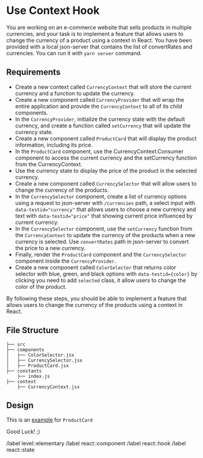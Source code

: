 # Use Context Hook

You are working on an e-commerce website that sells products in multiple currencies, and your task is to implement a feature that allows users to change the currency of a product using a context in React. You have been provided with a local json-server that contains the list of convertRates and currencies. You can run it with `yarn server` command.

## Requirements

- Create a new context called `CurrencyContext` that will store the current currency and a function to update the currency.
- Create a new component called `CurrencyProvider` that will wrap the entire application and provide the `CurrencyContext` to all of its child components.
- In the `CurrencyProvider`, initialize the currency state with the default currency, and create a function called `setCurrency` that will update the currency state.
- Create a new component called `ProductCard` that will display the product information, including its price.
- In the `ProductCard` component, use the CurrencyContext.Consumer component to access the current currency and the setCurrency function from the CurrencyContext.
- Use the currency state to display the price of the product in the selected currency.
- Create a new component called `CurrencySelector` that will allow users to change the currency of the products.
- In the `CurrencySelector` component, create a list of currency options using a request to json-server with `/currencies` path, a select input with `data-testid="currency"` that allows users to choose a new currency and text with `data-testid="price"` that showing current price influenced by current currency.
- In the `CurrencySelector` component, use the `setCurrency` function from the `CurrencyContext` to update the currency of the products when a new currency is selected. Use `convertRates` path in json-server to convert the price to a new currency.
- Finally, render the `ProductCard` component and the `CurrencySelector` component inside the `CurrencyProvider`.
- Create a new component called `ColorSelector` that returns color selector with blue, green, and black options with `data-testid={color}` by clicking you need to add `selected` class, it allow users to change the color of the product.

By following these steps, you should be able to implement a feature that allows users to change the currency of the products using a context in React.

## File Structure

```tree
├── src
├── components
│   ├── ColorSelector.jsx
│   ├── CurrencySelector.jsx
│   ├── ProductCard.jsx
├── constants
    ├── index.js
├── context
    ├── CurrencyContext.jsx
```

## Design

This is an [example](https://www.figma.com/file/t2JCDidjzYyIOComjEYFES/Product-card?node-id=0%3A1&t=t2oIH3W5BxnGu0vz-1) for `ProductCard`

Good Luck! ;)

/label level::elementary
/label react::component
/label react::hook
/label react::state
